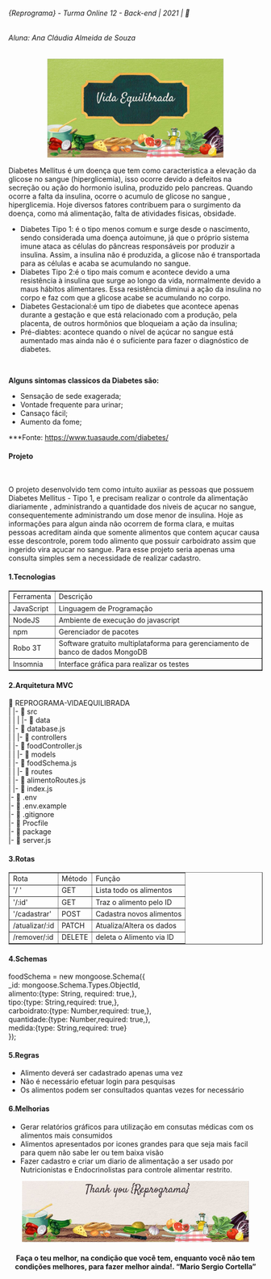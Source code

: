 <h6>{Reprograma} - Turma Online 12 - Back-end | 2021 |  🚀</h6>

<h6>Aluna:  Ana Cláudia Almeida de Souza</h6>

<p  align = "center">
<img src = "imagens/vidaequilibrada.JPG" width="350">
</p>


<p>Diabetes Mellitus é um doença que tem como caracteristica a elevação da glicose no sangue (hiperglicemia), isso ocorre devido a defeitos na secreção ou ação do hormonio isulina, produzido pelo pancreas. Quando ocorre a falta da insulina, ocorre o acumulo de glicose no sangue , hiperglicemia.
Hoje diversos fatores contribuem para o surgimento da doença, como má alimentação, falta de atividades fisicas, obsidade.<br>
<ul>
<li>Diabetes Tipo 1: é o tipo menos comum e surge desde o nascimento, sendo considerada uma doença autoimune, já que o próprio sistema imune ataca as células do pâncreas responsáveis por produzir a insulina. Assim, a insulina não é produzida, a glicose não é transportada para as células e acaba se acumulando no sangue.

<li>Diabetes Tipo 2:é o tipo mais comum e acontece devido a uma resistência à insulina que surge ao longo da vida, normalmente devido a maus hábitos alimentares. Essa resistência diminui a ação da insulina no corpo e faz com que a glicose acabe se acumulando no corpo.

<li>Diabetes Gestacional:é um tipo de diabetes que acontece apenas durante a gestação e que está relacionado com a produção, pela placenta, de outros hormônios que bloqueiam a ação da insulina;

<li> Pré-diabtes: acontece quando o nível de açúcar no sangue está aumentado mas ainda não é o suficiente para fazer o diagnóstico de diabetes.
</ul><br>

<b>Alguns sintomas classicos da Diabetes são:</b>
<ul>
<li>Sensação de sede exagerada;
<li>Vontade frequente para urinar;
<li>Cansaço fácil;
<li>Aumento da fome;
</ul></p>

***Fonte: https://www.tuasaude.com/diabetes/ <br>

<h4>Projeto</h4><br>

O projeto desenvolvido tem como intuito auxiiar as pessoas que possuem Diabetes Mellitus - Tipo 1, e precisam realizar o controle da alimentação diariamente , administrando a quantidade dos niveis de açucar no sangue, consequentemente administrando um dose menor de insulina.
Hoje as informações para algun ainda não ocorrem de forma clara, e muitas pessoas acreditam ainda que somente alimentos que contem açucar causa esse descontrole, porem todo alimento que possuir carboidrato assim que ingerido vira açucar no sangue.
Para esse projeto seria apenas uma consulta simples sem a necessidade de realizar cadastro.

<h4>1.Tecnologias</h4>
<table border="1">
<tr>
<td>Ferramenta</td> 
<td>Descrição</td>
</tr>
<tr>
        <td>JavaScript</td>
        <td>Linguagem de Programação</td>
</tr>
<tr>
        <td>NodeJS</td>
        <td>Ambiente de execução do javascript</td>
</tr>
<tr>
        <td>npm</td>
        <td>Gerenciador de pacotes</td>
</tr>
<tr>
        <td>Robo 3T</td>
        <td>Software gratuito multiplataforma para gerenciamento de banco de dados MongoDB</td>
</tr>
<tr>
        <td>Insomnia</td>
        <td>Interface gráfica para realizar os testes</td>
</tr>
</table>

<h4>2.Arquitetura MVC</h4>

 📁 REPROGRAMA-VIDAEQUILIBRADA <br>
   |
   |-  📁 src<br>
   |    |
   |    |- 📁 data<br>
   |         |- 📄 database.js<br>
   |
   |    |- 📁 controllers<br>
   |         |- 📄 foodController.js<br>
   |
   |    |- 📁 models<br>
   |         |- 📄 foodSchema.js<br>
   |
   |    |- 📁 routes<br>
   |         |- 📄 alimentoRoutes.js<br>
   |         |- 📄 index.js<br>
   |- 📄 .env<br>
   |- 📄 .env.example<br>
   |- 📄 .gitignore<br>
   |- 📄 Procfile<br>
   |- 📄 package<br>
   |- 📄 server.js<br>

<h4>3.Rotas</h4>

<table border="1">
<tr>
<td>Rota</td> 
<td>Método</td>
<td>Função</td>
</tr>
<tr>
        <td>'/ '</td>
        <td>GET</td>
        <td>Lista todo os alimentos</td>
</tr>
<tr>
        <td>'/:id'</td>
        <td>GET</td>
        <td>Traz o alimento pelo ID</td>
</tr>
<tr>
        <td>'/cadastrar'</td>
        <td>POST</td>
        <td>Cadastra novos alimentos</td>
</tr>
<tr>
        <td>/atualizar/:id</td>
        <td>PATCH</td>
        <td>Atualiza/Altera os dados</td>
</tr>
<tr>
        <td>/remover/:id</td>
        <td>DELETE</td>
        <td>deleta o Alimento via ID</td>
</tr>
</table>

<h4>4.Schemas</h4>

 foodSchema = new mongoose.Schema({<br>
    _id: mongoose.Schema.Types.ObjectId,<br>
    alimento:{type: String, required: true,},<br>
    tipo:{type: String,required: true,},<br>
    carboidrato:{type: Number,required: true,},<br>
    quantidade:{type: Number,required: true,},<br>
    medida:{type: String,required: true}<br>
});<br>

<h4>5.Regras</h4>

<ul>
<li>Alimento deverá ser cadastrado apenas uma vez</li>
<li>Não é necessário efetuar login para pesquisas </li>
<li>Os alimentos podem ser consultados quantas vezes for necessário</li>
</ul>

<h4>6.Melhorias</h4>

<ul>
<li>Gerar relatórios gráficos para utilização em consutas médicas com os alimentos mais consumidos</li>
<li>Alimentos apresentados por icones grandes para que seja mais facil para quem não sabe ler ou tem baixa visão </li>
<li>Fazer cadastro e criar um diario de alimentação a ser usado por Nutricionistas e Endocrinolistas para controle alimentar restrito.</li>
</ul>

<p  align = "center">
<img src = "imagens/vidaequilibradaFinal.JPG" width="450">
</p>


<h4 align = "center">Faça o teu melhor, na condição que você tem, enquanto você não tem condições melhores, para fazer melhor ainda!. “Mario Sergio Cortella”</h4>